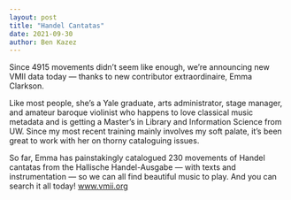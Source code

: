 ```yaml
---
layout: post
title: "Handel Cantatas"
date: 2021-09-30
author: Ben Kazez
---
```


Since 4915 movements didn’t seem like enough, we’re announcing new <span class="acronym">VMII</span> data today — thanks to new contributor extraordinaire, Emma Clarkson.

Like most people, she’s a Yale graduate, arts administrator, stage manager, and amateur baroque violinist who happens to love classical music metadata and is getting a Master’s in Library and Information Science from UW. Since my most recent training mainly involves my soft palate, it’s been great to work with her on thorny cataloguing issues.

So far, Emma has painstakingly catalogued 230 movements of Handel cantatas from the Hallische Handel-Ausgabe — with texts and instrumentation — so we can all find beautiful music to play. And you can search it all today! www.vmii.org